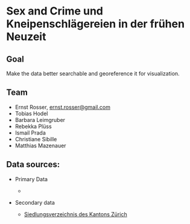 # Sex and Crime und Kneipenschlägereien in der frühen Neuzeit

## Goal
Make the data better searchable and georeference it for visualization.

## Team
* Ernst Rosser, ernst.rosser@gmail.com
* Tobias Hodel
* Barbara Leimgruber
* Rebekka Plüss
* Ismail Prada
* Christiane Sibille
* Matthias Mazenauer


## Data sources:
* Primary Data

  *


* Secondary data 

  * [Siedlungsverzeichnis des Kantons Zürich](http://www.web.statistik.zh.ch/cms_siedlungsverzeichnis/daten.php)